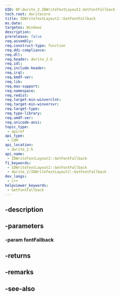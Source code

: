```yaml
---
UID: NF:dwrite_2.IDWriteTextLayout2.GetFontFallback
tech.root: dwritecore
title: IDWriteTextLayout2::GetFontFallback
ms.date: 
targetos: Windows
description: 
prerelease: false
req.assembly: 
req.construct-type: function
req.ddi-compliance: 
req.dll: 
req.header: dwrite_2.h
req.idl: 
req.include-header: 
req.irql: 
req.kmdf-ver: 
req.lib: 
req.max-support: 
req.namespace: 
req.redist: 
req.target-min-winverclnt: 
req.target-min-winversvr: 
req.target-type: 
req.type-library: 
req.umdf-ver: 
req.unicode-ansi: 
topic_type:
 - apiref
api_type:
 - COM
api_location:
 - dwrite_2.h
api_name:
 - IDWriteTextLayout2::GetFontFallback
f1_keywords:
 - IDWriteTextLayout2::GetFontFallback
 - dwrite_2/IDWriteTextLayout2::GetFontFallback
dev_langs:
 - c++
helpviewer_keywords:
 - GetFontFallback
---
```


## -description

## -parameters

### -param fontFallback

## -returns

## -remarks

## -see-also

